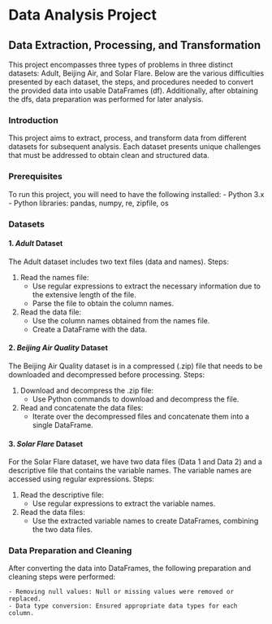    # Data Analysis Project
## Data Extraction, Processing, and Transformation
This project encompasses three types of problems in three distinct datasets: Adult, Beijing Air, and Solar Flare. Below are the various difficulties presented by each dataset, the steps, and procedures needed to convert the provided data into usable DataFrames (df). Additionally, after obtaining the dfs, data preparation was performed for later analysis.

### Introduction
This project aims to extract, process, and transform data from different datasets for subsequent analysis. Each dataset presents unique challenges that must be addressed to obtain clean and structured data.

### Prerequisites
To run this project, you will need to have the following installed:
    - Python 3.x
    - Python libraries: pandas, numpy, re, zipfile, os
### Datasets
#### 1. *Adult* Dataset
The Adult dataset includes two text files (data and names).
Steps:
1. Read the names file:
    - Use regular expressions to extract the necessary information due to the extensive length of the file.
    - Parse the file to obtain the column names.
2. Read the data file:
    - Use the column names obtained from the names file.
    - Create a DataFrame with the data.

#### 2. *Beijing Air Quality* Dataset
The Beijing Air Quality dataset is in a compressed (.zip) file that needs to be downloaded and decompressed before processing.
Steps:
1. Download and decompress the .zip file:
    - Use Python commands to download and decompress the file.
2. Read and concatenate the data files:
    - Iterate over the decompressed files and concatenate them into a single DataFrame.

#### 3. *Solar Flare* Dataset
For the Solar Flare dataset, we have two data files (Data 1 and Data 2) and a descriptive file that contains the variable names. The variable names are accessed using regular expressions.
Steps:
1. Read the descriptive file:
    - Use regular expressions to extract the variable names.
2. Read the data files:
    - Use the extracted variable names to create DataFrames, combining the two data files.

### Data Preparation and Cleaning
After converting the data into DataFrames, the following preparation and cleaning steps were performed:

    - Removing null values: Null or missing values were removed or replaced.
    - Data type conversion: Ensured appropriate data types for each column.


